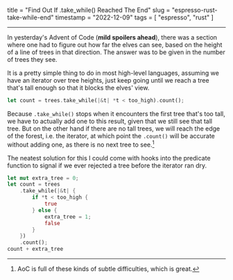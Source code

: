 title = "Find Out If .take_while() Reached The End"
slug = "espresso-rust-take-while-end"
timestamp = "2022-12-09"
tags = [ "espresso", "rust" ]

---

In yesterday's Advent of Code (**mild spoilers ahead**), there was a section where one had to figure out how far the elves can see, based on the height of a line of trees in that direction. The answer was to be given in the number of trees they see.

It is a pretty simple thing to do in most high-level languages, assuming we have an iterator over tree heights, just keep going until we reach a tree that's tall enough so that it blocks the elves' view.

```rust
let count = trees.take_while(|&t| *t < too_high).count();
```

Because `.take_while()` stops when it encounters the first tree that's too tall, we have to actually add one to this result, given that we still see that tall tree. But on the other hand if there are no tall trees, we will reach the edge of the forest, i.e. the iterator, at which point the `.count()` will be accurate without adding one, as there is no next tree to see.[^1]

[^1]: AoC is full of these kinds of subtle difficulties, which is great.

The neatest solution for this I could come with hooks into the predicate function to signal if we ever rejected a tree before the iterator ran dry.

```rust
let mut extra_tree = 0;
let count = trees
    .take_while(|&t| {
        if *t < too_high {
            true
        } else {
            extra_tree = 1;
            false
        }
    })
    .count();
count + extra_tree
```